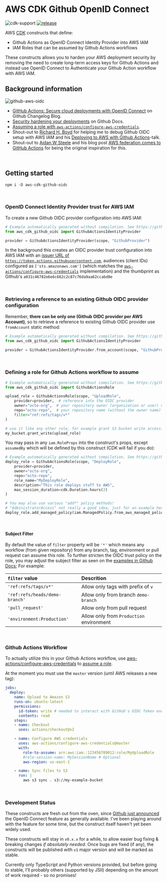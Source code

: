 # AWS CDK Github OpenID Connect

![cdk-support](https://img.shields.io/badge/cdk-%20typescript%20%7C%20python%20-informational)
[![release](https://github.com/aripalo/aws-cdk-github-oidc/actions/workflows/release.yml/badge.svg)](https://github.com/aripalo/aws-cdk-github-oidc/actions/workflows/release.yml)

AWS [CDK](https://aws.amazon.com/cdk/) constructs that define:

* Github Actions as OpenID Connect Identity Provider into AWS IAM
* IAM Roles that can be assumed by Github Actions workflows

These constructs allows you to harden your AWS deployment security by removing the need to create long-term access keys for Github Actions and instead use OpenID Connect to Authenticate your Github Action workflow with AWS IAM.

## Background information

![github-aws-oidc](/assets/github-aws-oidc.svg)

* [GitHub Actions: Secure cloud deployments with OpenID Connect](https://github.blog/changelog/2021-10-27-github-actions-secure-cloud-deployments-with-openid-connect/) on Github Changelog Blog.
* [Security hardening your deployments](https://docs.github.com/en/actions/deployment/security-hardening-your-deployments) on Github Docs.
* [Assuming a role with `aws-actions/configure-aws-credentials`](https://github.com/aws-actions/configure-aws-credentials#assuming-a-role).
* Shout-out to [Richard H. Boyd](https://twitter.com/rchrdbyd) for helping me to debug Github OIDC setup with AWS IAM and his [Deploying to AWS with Github Actions](https://www.githubuniverse.com/2021/session/692586/deploying-to-aws-with-github-actions)-talk.
* Shout-out to [Aidan W Steele](https://twitter.com/__steele) and his blog post [AWS federation comes to GitHub Actions](https://awsteele.com/blog/2021/09/15/aws-federation-comes-to-github-actions.html) for being the original inspiration for this.

<br/>

## Getting started

```shell
npm i -D aws-cdk-github-oidc
```

<br/>

### OpenID Connect Identity Provider trust for AWS IAM

To create a new Github OIDC provider configuration into AWS IAM:

```python
# Example automatically generated without compilation. See https://github.com/aws/jsii/issues/826
from aws_cdk_github_oidc import GithubActionsIdentityProvider

provider = GithubActionsIdentityProvider(scope, "GithubProvider")
```

In the background this creates an OIDC provider trust configuration into AWS IAM with an [issuer URL of `https://token.actions.githubusercontent.com`](https://docs.github.com/en/actions/deployment/security-hardening-your-deployments/configuring-openid-connect-in-amazon-web-services#adding-the-identity-provider-to-aws), audiences (client IDs) configured as `['sts.amazonaws.com']` (which matches the [`aws-actions/configure-aws-credentials`](https://docs.github.com/en/actions/deployment/security-hardening-your-deployments/configuring-openid-connect-in-amazon-web-services#adding-the-identity-provider-to-aws) implementation) and the thumbprint as Github's `a031c46782e6e6c662c2c87c76da9aa62ccabd8e`

<br/>

### Retrieving a reference to an existing Github OIDC provider configuration

Remember, **there can be only one (Github OIDC provider per AWS Account)**, so to retrieve a reference to existing Github OIDC provider use `fromAccount` static method:

```python
# Example automatically generated without compilation. See https://github.com/aws/jsii/issues/826
from aws_cdk_github_oidc import GithubActionsIdentityProvider

provider = GithubActionsIdentityProvider.from_account(scope, "GithubProvider")
```

<br/>

### Defining a role for Github Actions workflow to assume

```python
# Example automatically generated without compilation. See https://github.com/aws/jsii/issues/826
from aws_cdk_github_oidc import GithubActionsRole

upload_role = GithubActionsRole(scope, "UploadRole",
    provider=provider,  # reference into the OIDC provider
    owner="octo-org",  # your repository owner (organization or user) name
    repo="octo-repo",  # your repository name (without the owner name)
    filter="ref:refs/tags/v*"
)

# use it like any other role, for example grant S3 bucket write access:
my_bucket.grant_write(upload_role)
```

You may pass in any `iam.RoleProps` into the construct's props, except `assumedBy` which will be defined by this construct (CDK will fail if you do):

```python
# Example automatically generated without compilation. See https://github.com/aws/jsii/issues/826
deploy_role = GithubActionsRole(scope, "DeployRole",
    provider=provider,
    owner="octo-org",
    repo="octo-repo",
    role_name="MyDeployRole",
    description="This role deploys stuff to AWS",
    max_session_duration=cdk.Duration.hours(2)
)

# You may also use various "add*" policy methods!
# "AdministratorAccess" not really a good idea, just for an example here:
deploy_role.add_managed_policy(iam.ManagedPolicy.from_aws_managed_policy_name("AdministratorAccess"))
```

<br/>

#### Subject Filter

By default the value of `filter` property will be `'*'` which means any workflow (from given repository) from any branch, tag, environment or pull request can assume this role. To further stricten the OIDC trust policy on the role, you may adjust the subject filter as seen on the [examples in Github Docs](https://docs.github.com/en/actions/deployment/security-hardening-your-deployments/about-security-hardening-with-openid-connect#configuring-the-oidc-trust-with-the-cloud); For example:

|         `filter` value         |                Descrition                |
| :----------------------------- | :--------------------------------------- |
| `'ref:refs/tags/v*'`           | Allow only tags with prefix of `v`       |
| `'ref:refs/heads/demo-branch'` | Allow only from branch `demo-branch`     |
| `'pull_request'`               | Allow only from pull request             |
| `'environment:Production'`     | Allow only from `Production` environment |

<br/>

### Github Actions Workflow

To actually utilize this in your Github Actions workflow, use [aws-actions/configure-aws-credentials](https://github.com/aws-actions/configure-aws-credentials) to [assume a role](https://github.com/aws-actions/configure-aws-credentials#assuming-a-role).

At the moment you must use the `master` version (until AWS releases a new tag):

```yaml
jobs:
  deploy:
    name: Upload to Amazon S3
    runs-on: ubuntu-latest
    permissions:
      id-token: write # needed to interact with GitHub's OIDC Token endpoint.
      contents: read
    steps:
    - name: Checkout
      uses: actions/checkout@v2

    - name: Configure AWS credentials
      uses: aws-actions/configure-aws-credentials@master
      with:
        role-to-assume: arn:aws:iam::123456789012:role/MyUploadRole
        #role-session-name: MySessionName # Optional
        aws-region: us-east-1

    - name: Sync files to S3
      run: |
        aws s3 sync . s3://my-example-bucket
```

<br/>

### Development Status

These constructs are fresh out from the oven, since [Github just announced](https://github.blog/changelog/2021-10-27-github-actions-secure-cloud-deployments-with-openid-connect/) the OpenID Connect feature as generally available. I've been playing around with the feature for some time, but the construct itself haven't yet been widely used.

These constructs will stay in `v0.x.x` for a while, to allow easier bug fixing & breaking changes *if absolutely needed*. Once bugs are fixed (if any), the constructs will be published with `v1` major version and will be marked as stable.

Currently only TypeScript and Python versions provided, but before going to stable, I'll probably others (supported by JSII) depending on the amount of work required - so no promises!
